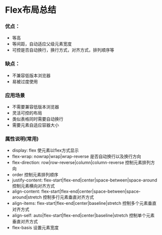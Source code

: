 # Flex布局总结

### 优点：
- 等高
- 等间距，自动适应父级元素宽度
- 可控是否自动换行，换行方式，对齐方式，排列顺序等

### 缺点：
- 不兼容低版本浏览器
- 易被过度使用

### 应用场景
- 不需要兼容低版本浏览器
- 灵活可控的布局
- 类似表格同时需要自动换行
- 需要元素自适应容器大小

### 属性说明(常用)
- display: flex 使元素以flex方式显示
- flex-wrap: nowrap|wrap|wrap-reverse 是否自动换行以及换行方向
- flex-direction: row|row-reverse|column|column-reverse 控制元素排列方向
- order 控制元素排列顺序
- justify-content: flex-start|flex-end|center|space-between|space-around 控制元素横向对齐方式
- align-content: flex-start|flex-end|center|space-between|space-around|stretch 控制多行元素垂直对齐方式
- align-items: flex-start|flex-end|center|baseline|stretch 控制多个元素垂直对齐方式
- align-self: auto|flex-start|flex-end|center|baseline|stretch 控制单个元素垂直对齐方式
- flex-basis 设置元素宽度